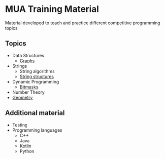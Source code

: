 # MUA Training Material

Material developed to teach and practice different competitive programming topics


## Topics

  - Data Structures
    - [Graphs][graphs]
  - Strings
    - String algorithms
    - [String structures][suffix]
  - Dynamic Programming
    - [Bitmasks][bitmasks]
  - Number Theory
  - [Geometry][geometry]
   
## Additional material

  - Testing
  - Programming languages
    - C++
    - Java
    - Kotlin
    - Python
  
  
  
[graphs]: https://github.com/mua-uniandes/subjects_material/tree/master/Graphs
[suffix]: https://github.com/mua-uniandes/subjects_material/tree/master/Strings
[geometry]: https://github.com/mua-uniandes/subjects_material/tree/master/Geometry
[bitmasks]: https://github.com/mua-uniandes/subjects_material/tree/master/dp
